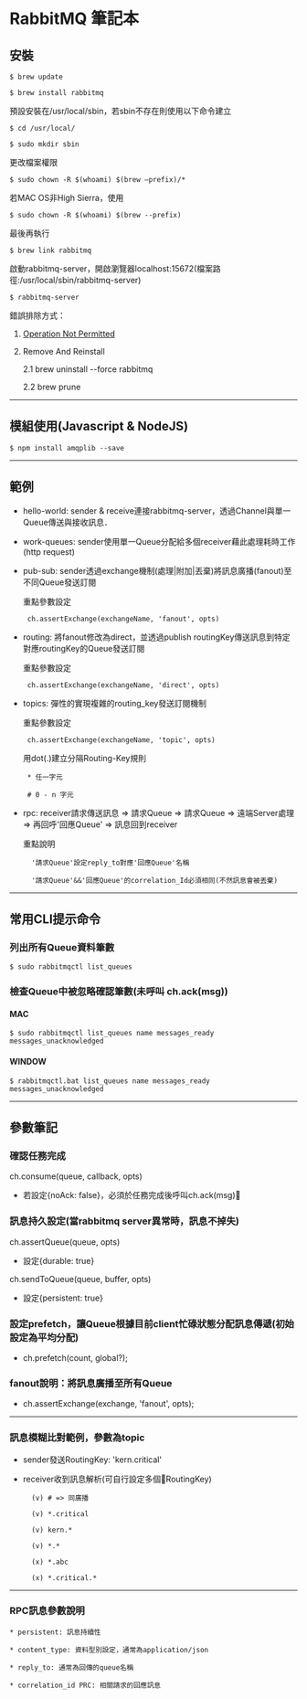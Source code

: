 # RabbitMQ 筆記本

## 安裝

    $ brew update

    $ brew install rabbitmq

預設安裝在/usr/local/sbin，若sbin不存在則使用以下命令建立

    $ cd /usr/local/
    
    $ sudo mkdir sbin

更改檔案權限

    $ sudo chown -R $(whoami) $(brew –prefix)/* 

若MAC OS非High Sierra，使用 

    $ sudo chown -R $(whoami) $(brew --prefix)

最後再執行 

    $ brew link rabbitmq

啟動rabbitmq-server，開啟瀏覽器localhost:15672(檔案路徑:/usr/local/sbin/rabbitmq-server)

    $ rabbitmq-server

錯誤排除方式：

1. [Operation Not Permitted](https://www.barretlee.com/blog/2016/04/06/operation-not-permitted-problem-in-linux-or-unix-system/) 

2. Remove And Reinstall

    2.1 brew uninstall --force rabbitmq

    2.2 brew prune

---

## 模組使用(Javascript & NodeJS)

    $ npm install amqplib --save
---
## 範例

 * hello-world: sender & receive連接rabbitmq-server，透過Channel與單一Queue傳送與接收訊息．

 * work-queues: sender使用單一Queue分配給多個receiver藉此處理耗時工作(http request)

 * pub-sub: sender透過exchange機制(處理|附加|丟棄)將訊息廣播(fanout)至不同Queue發送訂閱

    重點參數設定

        ch.assertExchange(exchangeName, 'fanout', opts)

 * routing: 將fanout修改為direct，並透過publish routingKey傳送訊息到特定對應routingKey的Queue發送訂閱

    重點參數設定

        ch.assertExchange(exchangeName, 'direct', opts)

 * topics: 彈性的實現複雜的routing_key發送訂閱機制

    重點參數設定

        ch.assertExchange(exchangeName, 'topic', opts)

    用dot(.)建立分隔Routing-Key規則
        
        * 任一字元

        # 0 - n 字元

* rpc: receiver請求傳送訊息 => 請求Queue  => 請求Queue => 遠端Server處理 => 再回呼'回應Queue' => 訊息回到receiver

    重點說明

        '請求Queue'設定reply_to對應'回應Queue'名稱

        '請求Queue'&&'回應Queue'的correlation_Id必須相同(不然訊息會被丟棄)

---
## 常用CLI提示命令

### 列出所有Queue資料筆數

    $ sudo rabbitmqctl list_queues

### 檢查Queue中被忽略確認筆數(未呼叫 ch.ack(msg))

#### MAC 
    
    $ sudo rabbitmqctl list_queues name messages_ready messages_unacknowledged

#### WINDOW

    $ rabbitmqctl.bat list_queues name messages_ready messages_unacknowledged
---
## 參數筆記

### 確認任務完成

ch.consume(queue, callback, opts)

* 若設定{noAck: false}，必須於任務完成後呼叫ch.ack(msg)

### 訊息持久設定(當rabbitmq server異常時，訊息不掉失)

ch.assertQueue(queue, opts)

* 設定{durable: true}

ch.sendToQueue(queue, buffer, opts)

* 設定{persistent: true}

### 設定prefetch，讓Queue根據目前client忙碌狀態分配訊息傳遞(初始設定為平均分配)

* ch.prefetch(count, global?);

### fanout說明：將訊息廣播至所有Queue

* ch.assertExchange(exchange, 'fanout', opts);

---
### 訊息模糊比對範例，參數為topic

* sender發送RoutingKey: 'kern.critical'

* receiver收到訊息解析(可自行設定多個RoutingKey)

        (v) # => 同廣播   

        (v) *.critical

        (v) kern.*

        (v) *.*

        (x) *.abc

        (x) *.critical.*

---
### RPC訊息參數說明

    * persistent: 訊息持續性

    * content_type: 資料型別設定，通常為application/json

    * reply_to: 通常為回傳的queue名稱

    * correlation_id PRC: 相關請求的回應訊息





